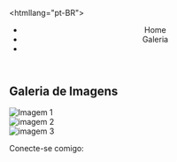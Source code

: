 <!DOCTYPE html>

<htmllang="pt-BR">
<head>
 <meta charset="UTF-8">
 <meta name="viewport"
 content="width=device-width,initial-scale=1.0">
  <title> Página com Menu, Carrossel e 
  Rodapé</title>
 <link rel="stylesheet" hrf="style.css">
</head>
<body>
<!--Menu Superior-->
<header class="menu">
 <nav>
 <ul>
  <li><a hrf="#home">Home</a></li>
  <li><a hrf="#galeria">Galeria</a></li>
  <li><a hrf="#contato"></a></li>
    </ul>
   </nav>
  </header>

 <!--Carrossel de imagens-->
 <section id="galeria"
class="carousel-section">
 <h2>Galeria de Imagens</h2>
 <div class="carousel">
  <div class="carousel-item"><img src="https://via.placeholder.com/800x400"
 alt="Imagem 1"><div>
  <div class="carousel-item"><img src="https://via.placeholder.com/800x400"
 alt="imagem 2"><div>
  <div class="=carousel-item"><img src="https://via.placeholder.com/800x400"
 alt="imagem 3"></div>
  </div>
 </section>
<!--Rodapé-->
<footer id="contato" class="footer"> 
 <p>Conecte-se comigo:</p>
 <div class="social-icons">
  <a href="**https


 























